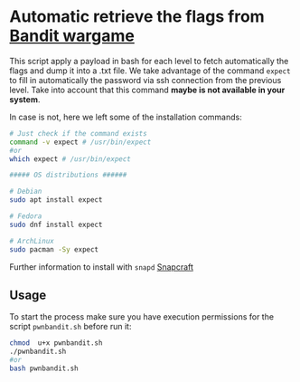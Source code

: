 # Automatic retrieve the flags from [Bandit wargame](https://overthewire.org/wargames/bandit)

This script apply a payload in bash for each level to fetch automatically the flags and dump it into a .txt file. We take advantage of the command `expect` to fill in automatically the password via ssh connection from the previous level. Take into account that this command **maybe is not available in your system**.

In case is not, here we left some of the installation commands:

```bash
# Just check if the command exists
command -v expect # /usr/bin/expect
#or
which expect # /usr/bin/expect

##### OS distributions ######

# Debian
sudo apt install expect

# Fedora
sudo dnf install expect

# ArchLinux
sudo pacman -Sy expect
```

Further information to install with `snapd` [Snapcraft](https://snapcraft.io/expect)

## Usage

To start the process make sure you have execution permissions for the script `pwnbandit.sh` before run it:

```bash
chmod  u+x pwnbandit.sh
./pwnbandit.sh
#or
bash pwnbandit.sh
```
